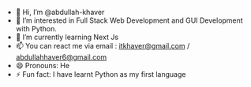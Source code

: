 - 👋 Hi, I’m @abdullah-khaver
- 👀 I’m interested in Full Stack Web Development and GUI Development with Python.
- 🌱 I’m currently learning Next Js
- 📫 You can react me via email : itkhaver@gmail.com / abdullahhaver6@gmail.com
- 😄 Pronouns: He 
- ⚡ Fun fact: I have learnt Python as my first language

<!---
abdullah-khaver/abdullah-khaver is a ✨ special ✨ repository because its `README.md` (this file) appears on your GitHub profile.
You can click the Preview link to take a look at your changes.
--->
